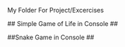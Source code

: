 My Folder For Project/Excercises



\## Simple Game of Life in Console ##



\##Snake Game in Console ##


